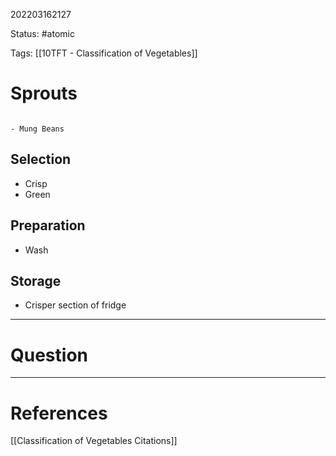 202203162127

Status: #atomic

Tags: [[10TFT - Classification of Vegetables]]

# Sprouts
```ad-example

- Mung Beans

```
## Selection
- Crisp
- Green
## Preparation
- Wash
## Storage
- Crisper section of fridge

---
# Question


---
# References
[[Classification of Vegetables Citations]]